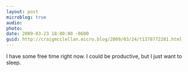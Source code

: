 ```yaml
---
layout: post
microblog: true
audio: 
photo: 
date: 2009-03-23 18:00:00 -0600
guid: http://craigmcclellan.micro.blog/2009/03/24/t1378772281.html
---
```

I have some free time right now.  I could be productive, but I just want to sleep.
